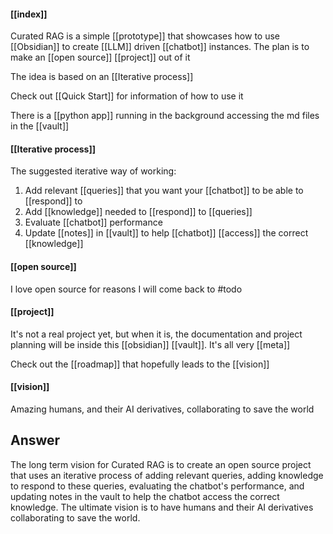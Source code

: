 #### [[index]]
Curated RAG is a simple [[prototype]] that showcases how to use [[Obsidian]] to create [[LLM]] driven [[chatbot]] instances. The plan is to make an [[open source]] [[project]] out of it

The idea is based on an [[Iterative process]]

Check out [[Quick Start]] for information of how to use it

There is a [[python app]] running in the background accessing the md files in the [[vault]]


#### [[Iterative process]]

The suggested iterative way of working:

1. Add relevant [[queries]] that you want your [[chatbot]] to be able to [[respond]] to
2. Add [[knowledge]] needed to [[respond]] to [[queries]]
3. Evaluate [[chatbot]] performance
4. Update [[notes]] in [[vault]] to help [[chatbot]] [[access]] the correct [[knowledge]]
#### [[open source]]
I love open source for reasons I will come back to #todo
#### [[project]]
It's not a real project yet, but when it is, the documentation and project planning will be inside this [[obsidian]] [[vault]]. It's all very [[meta]]

Check out the [[roadmap]] that hopefully leads to the [[vision]]
#### [[vision]]
Amazing humans, and their AI derivatives, collaborating to save the world
## Answer
The long term vision for Curated RAG is to create an open source project that uses an iterative process of adding relevant queries, adding knowledge to respond to these queries, evaluating the chatbot's performance, and updating notes in the vault to help the chatbot access the correct knowledge. The ultimate vision is to have humans and their AI derivatives collaborating to save the world.
